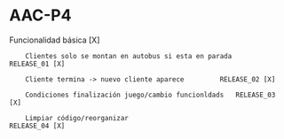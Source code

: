 # AAC-P4

Funcionalidad básica	[X]	

		Clientes solo se montan en autobus si esta en parada     RELEASE_01 [X]
		
		Cliente termina -> nuevo cliente aparece		 RELEASE_02 [X]
	
		Condiciones finalización juego/cambio funcionldads	 RELEASE_03 [X]
		
		Limpiar código/reorganizar                               RELEASE_04 [X]
